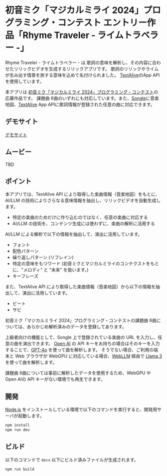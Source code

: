 # 初音ミク「マジカルミライ 2024」プログラミング・コンテスト エントリー作品「Rhyme Traveler - ライムトラベラー -」

Rhyme Traveler - ライムトラベラー - は 歌詞の意味を解析し、その内容に合わせたリリックビデオを生成するリリックアプリです。
歌詞のリリックやライムが生み出す情景を旅する意味を込めて名付けられました。
[TextAlive](https://textalive.jp/)のApp APIを使用しています。

本アプリは [初音ミク「マジカルミライ 2024」プログラミング・コンテスト](https://developer.textalive.jp/events/magicalmirai2024/)の応募作品です。
課題曲 6曲のいずれにも対応しています。また、[Songle](https://songle.jp/)に音楽地図、[TextAlive](https://textalive.jp/) App APIに歌詞情報が登録された任意の曲に対応できます。

## デモサイト

[デモサイト](http://ai-lyrics-visualizer-test.s3-website.ap-northeast-1.amazonaws.com/)

## ムービー

TBD

## ポイント

本アプリでは、TextAlive API により取得した楽曲情報（音楽地図）をもとに、AI/LLM の技術によりさらなる意味情報を抽出し、リリックビデオを自動生成します。

* 特定の楽曲のためだけに作り込むのではなく、任意の楽曲に対応する
* AI/LLM の技術を、コンテンツ生成には使わずに、楽曲の解析に活用する

AI/LLM による解析で以下の情報を抽出して、演出に活用しています。

* フォント
* 配色パターン
* 繰り返しパターン (リフレイン)
* 特定の意味をもつワード (初音ミクとマジカルミライのコンテクストをもとに、"メロディ" と "未来" を扱います。)
* キーフレーズ


また、TextAlive API により取得した楽曲情報（音楽地図）から以下の情報を抽出して、演出に活用しています。

* ビート
* サビ

初音ミク「マジカルミライ 2024」プログラミング・コンテストの課題曲 6曲については、あらかじめ解析済みのデータを登録してあります。

上級者向けの機能として、Songle 上で登録されている楽曲の URL を入力し、任意の曲を演出できます。
[Open AI](https://openai.com/index/openai-api/) の API キーをお持ちの場合はそのキーを入力することで、[GPT-4o](https://openai.com/index/hello-gpt-4o/) を使って曲を解析します。
そうでない場合、ご利用の端末と Web ブラウザが WebGPU に対応している場合、[WebLLM](https://webllm.mlc.ai/) 経由で [Llama 3](https://llama.meta.com/llama3/) を使って曲を解析します。

課題曲 6曲については事前に解析したデータを使用するため、WebGPU や Open AIの API キーがない環境でも再生できます。

## 開発

[Node.js](https://nodejs.org/) をインストールしている環境で以下のコマンドを実行すると、開発用サーバが起動します。

```sh
npm install
npm run dev
```

## ビルド

以下のコマンドで `docs` 以下にビルド済みファイルが生成されます。

```sh
npm run build
```
